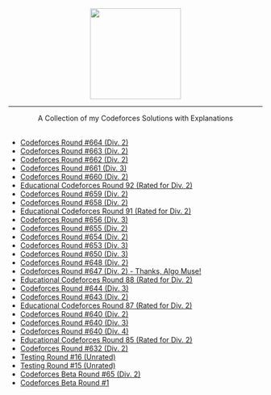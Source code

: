 <div align="center">
    <a href="https://codeforces.com/profile/wingkwong/">
        <img height=180 src="https://user-images.githubusercontent.com/35857179/81492331-4ca22d00-92c9-11ea-9c58-fb5bb657c00b.png">
    </a>
    <hr>
    A Collection of my Codeforces Solutions with Explanations
</div>

<br/>

- [Codeforces Round #664 (Div. 2)](https://github.com/wingkwong/codeforces/blob/master/contests/1395)
- [Codeforces Round #663 (Div. 2)](https://github.com/wingkwong/codeforces/blob/master/contests/1391)
- [Codeforces Round #662 (Div. 2)](https://github.com/wingkwong/codeforces/blob/master/contests/1393)
- [Codeforces Round #661 (Div. 3)](https://github.com/wingkwong/codeforces/blob/master/contests/1399)
- [Codeforces Round #660 (Div. 2)](https://github.com/wingkwong/codeforces/blob/master/contests/1388)
- [Educational Codeforces Round 92 (Rated for Div. 2)](https://github.com/wingkwong/codeforces/blob/master/contests/1389)
- [Codeforces Round #659 (Div. 2)](https://github.com/wingkwong/codeforces/blob/master/contests/1384)
- [Codeforces Round #658 (Div. 2)](https://github.com/wingkwong/codeforces/blob/master/contests/1382)
- [Educational Codeforces Round 91 (Rated for Div. 2)](https://github.com/wingkwong/codeforces/blob/master/contests/1380)
- [Codeforces Round #656 (Div. 3)](https://github.com/wingkwong/codeforces/blob/master/contests/1385)
- [Codeforces Round #655 (Div. 2)](https://github.com/wingkwong/codeforces/blob/master/contests/1372)
- [Codeforces Round #654 (Div. 2)](https://github.com/wingkwong/codeforces/blob/master/contests/1371)
- [Codeforces Round #653 (Div. 3)](https://github.com/wingkwong/codeforces/blob/master/contests/1374)
- [Codeforces Round #650 (Div. 3)](https://github.com/wingkwong/codeforces/blob/master/contests/1367)
- [Codeforces Round #648 (Div. 2)](https://github.com/wingkwong/codeforces/blob/master/contests/1365)
- [Codeforces Round #647 (Div. 2) - Thanks, Algo Muse!](https://github.com/wingkwong/codeforces/blob/master/contests/1362)
- [Educational Codeforces Round 88 (Rated for Div. 2)](https://github.com/wingkwong/codeforces/blob/master/contests/1359)
- [Codeforces Round #644 (Div. 3)](https://github.com/wingkwong/codeforces/blob/master/contests/1360)
- [Codeforces Round #643 (Div. 2)](https://github.com/wingkwong/codeforces/blob/master/contests/1355)
- [Educational Codeforces Round 87 (Rated for Div. 2)](https://github.com/wingkwong/codeforces/blob/master/contests/1354)
- [Codeforces Round #640 (Div. 2)](https://github.com/wingkwong/codeforces/blob/master/contests/1350)
- [Codeforces Round #640 (Div. 3)](https://github.com/wingkwong/codeforces/blob/master/contests/1353)
- [Codeforces Round #640 (Div. 4)](https://github.com/wingkwong/codeforces/blob/master/contests/1352)
- [Educational Codeforces Round 85 (Rated for Div. 2)](https://github.com/wingkwong/codeforces/blob/master/contests/1334)
- [Codeforces Round #632 (Div. 2)](https://github.com/wingkwong/codeforces/blob/master/contests/1333)
- [Testing Round #16 (Unrated)](https://github.com/wingkwong/codeforces/blob/master/contests/1351)
- [Testing Round #15 (Unrated)](https://github.com/wingkwong/codeforces/blob/master/contests/1177)
- [Codeforces Beta Round #65 (Div. 2)](https://github.com/wingkwong/codeforces/blob/master/contests/71)
- [Codeforces Beta Round #1](https://github.com/wingkwong/codeforces/blob/master/contests/1)
